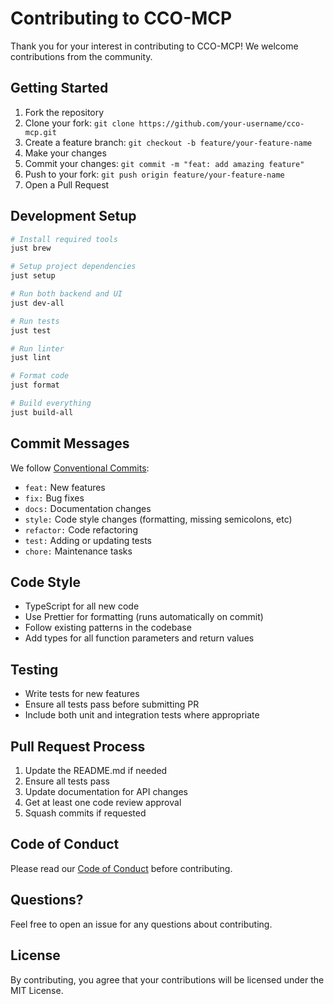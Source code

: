 # Contributing to CCO-MCP

Thank you for your interest in contributing to CCO-MCP! We welcome contributions from the community.

## Getting Started

1. Fork the repository
2. Clone your fork: `git clone https://github.com/your-username/cco-mcp.git`
3. Create a feature branch: `git checkout -b feature/your-feature-name`
4. Make your changes
5. Commit your changes: `git commit -m "feat: add amazing feature"`
6. Push to your fork: `git push origin feature/your-feature-name`
7. Open a Pull Request

## Development Setup

```bash
# Install required tools
just brew

# Setup project dependencies
just setup

# Run both backend and UI
just dev-all

# Run tests
just test

# Run linter
just lint

# Format code
just format

# Build everything
just build-all
```

## Commit Messages

We follow [Conventional Commits](https://www.conventionalcommits.org/):

- `feat:` New features
- `fix:` Bug fixes
- `docs:` Documentation changes
- `style:` Code style changes (formatting, missing semicolons, etc)
- `refactor:` Code refactoring
- `test:` Adding or updating tests
- `chore:` Maintenance tasks

## Code Style

- TypeScript for all new code
- Use Prettier for formatting (runs automatically on commit)
- Follow existing patterns in the codebase
- Add types for all function parameters and return values

## Testing

- Write tests for new features
- Ensure all tests pass before submitting PR
- Include both unit and integration tests where appropriate

## Pull Request Process

1. Update the README.md if needed
2. Ensure all tests pass
3. Update documentation for API changes
4. Get at least one code review approval
5. Squash commits if requested

## Code of Conduct

Please read our [Code of Conduct](CODE_OF_CONDUCT.md) before contributing.

## Questions?

Feel free to open an issue for any questions about contributing.

## License

By contributing, you agree that your contributions will be licensed under the MIT License.